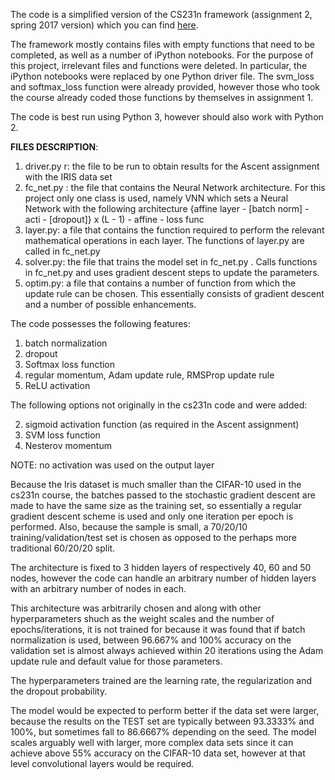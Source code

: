 The code is a simplified version of the CS231n framework (assignment 2, spring 2017 version) which you can find [here](http://cs231n.github.io/assignments2017/assignment2/).

The framework mostly contains files with empty functions that need to be completed, as well as a number of iPython notebooks. For the purpose of this project, irrelevant files and functions were deleted. In particular, the iPython notebooks were replaced by one Python driver file.
The svm_loss and softmax_loss function were already provided, however those who took the course already coded those functions by themselves in assignment 1.

The code is best run using Python 3, however should also work with Python 2.

<b>FILES DESCRIPTION</b>:

1) driver.py r: the file to be run to obtain results for the Ascent assignment with the IRIS data set
2) fc_net.py : the file that contains the Neural Network architecture. For this project only one class is used, namely VNN which sets a Neural Network with the following architecture
  {affine layer - [batch norm] - acti - [dropout]} x (L - 1) - affine - loss func
3) layer.py: a file that contains the function required to perform the relevant mathematical operations in each layer. The functions of layer.py are called in fc_net.py
4) solver.py: the file that trains the model set in fc_net.py . Calls functions in fc_net.py and uses gradient descent steps to update the parameters.
5) optim.py: a file that contains a number of function from which the update rule can be chosen. This essentially consists of gradient descent and a number of possible enhancements.

The code possesses the following features:

1) batch normalization
2) dropout
3) Softmax loss function
4) regular momentum, Adam update rule, RMSProp update rule
5) ReLU activation

The following options not originally in the cs231n code and were added:

2) sigmoid activation function (as required in the Ascent assignment)
3) SVM loss function 
4) Nesterov momentum 

NOTE: no activation was used on the output layer

Because the Iris dataset is much smaller than the CIFAR-10 used in the cs231n course, the batches passed to the stochastic gradient descent are made to have the same size as the training set, so essentially a regular gradient descent scheme is used and only one iteration per epoch is performed. Also, because the sample is small, a 70/20/10 training/validation/test set is chosen as opposed to the perhaps more traditional 60/20/20 split.

The architecture is fixed to 3 hidden layers of respectively 40, 60 and 50 nodes, however the code can handle an arbitrary number of hidden layers with an arbitrary number of nodes in each. 

This architecture was arbitrarily chosen and along with other hyperparameters shuch as the weight scales and the number of epochs/iterations, it is not trained for because it was found that if batch normalization is used, between 96.667% and 100% accuracy on the validation set is almost always achieved within 20 iterations using the Adam update rule and default value for those parameters.

The hyperparameters trained are the learning rate, the regularization and the dropout probability.

The model would be expected to perform better if the data set were larger, because the results on the TEST set are typically between 93.3333% and 100%, but sometimes fall to 86.6667% depending on the seed. The model scales arguably well with larger, more complex data sets since it can achieve above 55% accuracy on the CIFAR-10 data set, however at that level convolutional layers would be required.

